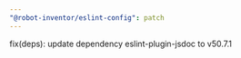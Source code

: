 ```yaml
---
"@robot-inventor/eslint-config": patch
---
```


fix(deps): update dependency eslint-plugin-jsdoc to v50.7.1
